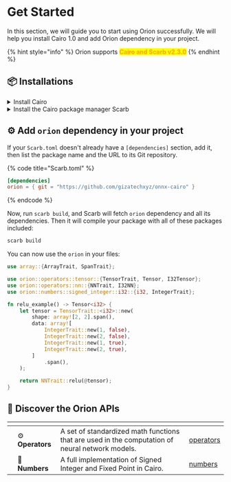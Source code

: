 # Get Started

In this section, we will guide you to start using Orion successfully. We will help you install Cairo 1.0 and add Orion dependency in your project.

{% hint style="info" %}
Orion supports <mark style="color:orange;">**Cairo and Scarb v2.3.0**</mark>
{% endhint %}

## 📦 Installations

<details>

<summary>Install Cairo</summary>

**Step 1: Install Cairo**

There are different ways to install Cairo. Use the one that suits you best: [Cairo installer](https://cairo-book.github.io/ch01-01-installation.html).

**Step 2: Setup Language Server**

Install the Cairo 1 **VS Code Extension** for proper syntax highlighting and code navigation. Just follow the steps indicated [here](https://github.com/starkware-libs/cairo/blob/main/vscode-cairo/README.md).

</details>

<details>

<summary>Install the Cairo package manager Scarb</summary>

**Step 1: Install Scarb**

Follow the installation guide on the [Scarb's Website](https://docs.swmansion.com/scarb/download).

**Step 2: Create a new Scarb project**

Follow the instructions [here](https://docs.swmansion.com/scarb/docs/guides/creating-a-new-package) to start a new Scarb project.

</details>

## ⚙️ Add `orion` dependency in your project

If your `Scarb.toml` doesn't already have a `[dependencies]` section, add it, then list the package name and the URL to its Git repository.

{% code title="Scarb.toml" %}
```toml
[dependencies]
orion = { git = "https://github.com/gizatechxyz/onnx-cairo" }
```
{% endcode %}

Now, run `scarb build`, and Scarb will fetch `orion` dependency and all its dependencies. Then it will compile your package with all of these packages included:

```sh
scarb build
```

You can now use the `orion` in your files:

```rust
use array::{ArrayTrait, SpanTrait};

use orion::operators::tensor::{TensorTrait, Tensor, I32Tensor};
use orion::operators::nn::{NNTrait, I32NN};
use orion::numbers::signed_integer::i32::{i32, IntegerTrait};

fn relu_example() -> Tensor<i32> {
    let tensor = TensorTrait::<i32>::new(
        shape: array![2, 2].span(),
        data: array![
            IntegerTrait::new(1, false),
            IntegerTrait::new(2, false),
            IntegerTrait::new(1, true),
            IntegerTrait::new(2, true),
        ]
            .span(),
    );

    return NNTrait::relu(@tensor);
}
```

## 🔭 Discover the Orion APIs

<table data-view="cards"><thead><tr><th></th><th></th><th></th><th data-hidden data-card-target data-type="content-ref"></th></tr></thead><tbody><tr><td></td><td>⚙️ <strong>Operators</strong></td><td>A set of standardized math functions that are used in the computation of neural network models.</td><td><a href="operators/">operators</a></td></tr><tr><td></td><td>🔢 <strong>Numbers</strong></td><td>A full implementation of Signed Integer and Fixed Point in Cairo.</td><td><a href="numbers/">numbers</a></td></tr></tbody></table>
